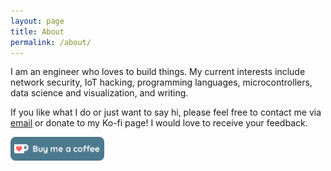 ```yaml
---
layout: page
title: About
permalink: /about/
---
```


I am an engineer who loves to build things. My current interests include
network security, IoT hacking, programming languages, microcontrollers,
data science and visualization, and writing.

If you like what I do or just want to say hi, please feel free to contact
me via [email](mailto:contact@miccah.io) or donate to my Ko-fi page!
I would love to receive your feedback.

<a href="https://ko-fi.com/O5O0LAWC"><img src="/assets/kofi2.png" alt="ko-fi" width="150"/></a>
